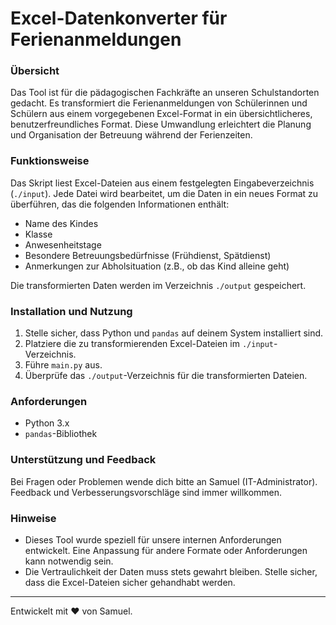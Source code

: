# Excel-Datenkonverter für Ferienanmeldungen

### Übersicht
Das Tool ist für die pädagogischen Fachkräfte an unseren Schulstandorten gedacht. Es transformiert die Ferienanmeldungen von Schülerinnen und Schülern aus einem vorgegebenen Excel-Format in ein übersichtlicheres, benutzerfreundliches Format. Diese Umwandlung erleichtert die Planung und Organisation der Betreuung während der Ferienzeiten.

### Funktionsweise
Das Skript liest Excel-Dateien aus einem festgelegten Eingabeverzeichnis (`./input`). Jede Datei wird bearbeitet, um die Daten in ein neues Format zu überführen, das die folgenden Informationen enthält:
- Name des Kindes
- Klasse
- Anwesenheitstage
- Besondere Betreuungsbedürfnisse (Frühdienst, Spätdienst)
- Anmerkungen zur Abholsituation (z.B., ob das Kind alleine geht)

Die transformierten Daten werden im Verzeichnis `./output` gespeichert.

### Installation und Nutzung
1. Stelle sicher, dass Python und `pandas` auf deinem System installiert sind.
2. Platziere die zu transformierenden Excel-Dateien im `./input`-Verzeichnis.
3. Führe `main.py` aus.
4. Überprüfe das `./output`-Verzeichnis für die transformierten Dateien.

### Anforderungen
- Python 3.x
- `pandas`-Bibliothek

### Unterstützung und Feedback
Bei Fragen oder Problemen wende dich bitte an Samuel (IT-Administrator). Feedback und Verbesserungsvorschläge sind immer willkommen.

### Hinweise
- Dieses Tool wurde speziell für unsere internen Anforderungen entwickelt. Eine Anpassung für andere Formate oder Anforderungen kann notwendig sein.
- Die Vertraulichkeit der Daten muss stets gewahrt bleiben. Stelle sicher, dass die Excel-Dateien sicher gehandhabt werden.

---

Entwickelt mit ❤️ von Samuel.